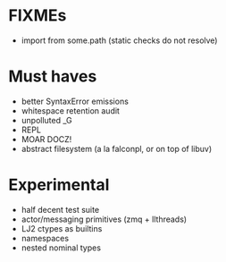 # FIXMEs
* import from some.path (static checks do not resolve)

# Must haves
* better SyntaxError emissions
* whitespace retention audit
* unpolluted _G
* REPL
* MOAR DOCZ!
* abstract filesystem (a la falconpl, or on top of libuv)

# Experimental
* half decent test suite
* actor/messaging primitives (zmq + llthreads)
* LJ2 ctypes as builtins
* namespaces
* nested nominal types


